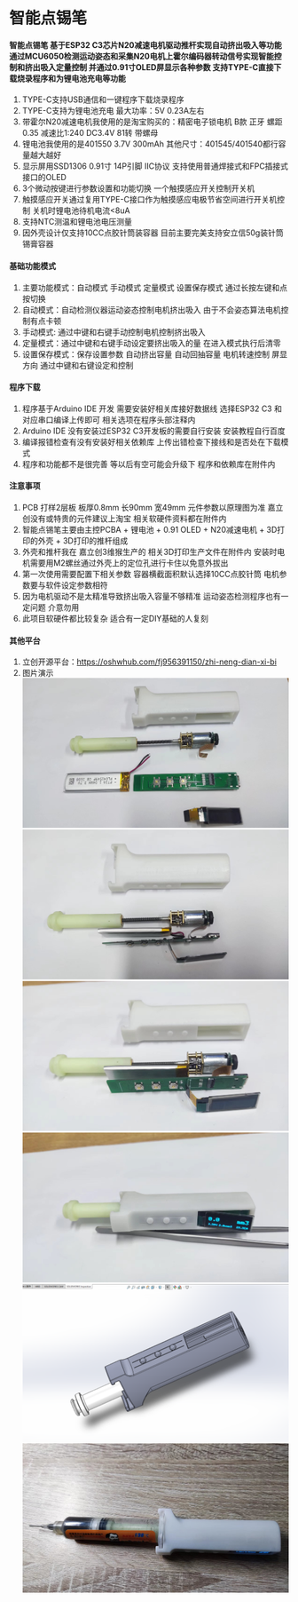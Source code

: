 # 智能点锡笔

#### 智能点锡笔 基于ESP32 C3芯片N20减速电机驱动推杆实现自动挤出吸入等功能  通过MCU6050检测运动姿态和采集N20电机上霍尔编码器转动信号实现智能控制和挤出吸入定量控制 并通过0.91寸OLED屏显示各种参数 支持TYPE-C直接下载烧录程序和为锂电池充电等功能    
1.  TYPE-C支持USB通信和一键程序下载烧录程序 
2.  TYPE-C支持为锂电池充电 最大功率：5V 0.23A左右
3.  带霍尔N20减速电机我使用的是淘宝购买的：精密电子锁电机 B款 正牙 螺距0.35 减速比1:240  DC3.4V 81转 带螺母
4.  锂电池我使用的是401550 3.7V 300mAh 其他尺寸：401545/401540都行容量越大越好
5.  显示屏用SSD1306 0.91寸 14P引脚 IIC协议 支持使用普通焊接式和FPC插接式接口的OLED
6.  3个微动按键进行参数设置和功能切换  一个触摸感应开关控制开关机
7.  触摸感应开关通过复用TYPE-C接口作为触摸感应电极节省空间进行开关机控制 关机时锂电池待机电流<8uA
8.  支持NTC测温和锂电池电压测量
9.  因外壳设计仅支持10CC点胶针筒装容器 目前主要完美支持安立信50g装针筒锡膏容器

#### 基础功能模式
1. 主要功能模式：自动模式  手动模式  定量模式 设置保存模式 通过长按左键和点按切换 
2. 自动模式：自动检测仪器运动姿态控制电机挤出吸入 由于不会姿态算法电机控制有点卡顿 
3. 手动模式: 通过中键和右键手动控制电机控制挤出吸入
4. 定量模式：通过中键和右键手动设定要挤出吸入的量 在进入模式执行后清零
5. 设置保存模式：保存设置参数 自动挤出容量 自动回抽容量  电机转速控制 屏显方向 通过中键和右键设定和控制

#### 程序下载
1. 程序基于Arduino IDE 开发 需要安装好相关库接好数据线  选择ESP32 C3 和对应串口编译上传即可 相关选项在程序头部注释内
2. Arduino IDE 没有安装过ESP32 C3开发板的需要自行安装 安装教程自行百度 
3. 编译报错检查有没有安装好相关依赖库 上传出错检查下接线和是否处在下载模式 
4. 程序和功能都不是很完善 等以后有空可能会升级下  程序和依赖库在附件内
 
#### 注意事项
1. PCB 打样2层板 板厚0.8mm  长90mm 宽49mm  元件参数以原理图为准 嘉立创没有或特贵的元件建议上淘宝 相关软硬件资料都在附件内
2. 智能点锡笔主要由主控PCBA + 锂电池 + 0.91 OLED + N20减速电机 + 3D打印的外壳 + 3D打印的推杆组成
3. 外壳和推杆我在 嘉立创3维猴生产的  相关3D打印生产文件在附件内 安装时电机需要用M2螺丝通过外壳上的定位孔进行卡住以免意外拔出
4. 第一次使用需要配置下相关参数 容器横截面积默认选择10CC点胶针筒 电机参数要与软件设定参数相符 
5. 因为电机驱动不是太精准导致挤出吸入容量不够精准 运动姿态检测程序也有一定问题 介意勿用 
6. 此项目软硬件都比较复杂 适合有一定DIY基础的人复刻

#### 其他平台
1. 立创开源平台：https://oshwhub.com/fj956391150/zhi-neng-dian-xi-bi
2. 图片演示
![输入图片说明](img/A1.jpg)
![输入图片说明](img/A2.jpg)
![输入图片说明](img/A3.jpg)
![输入图片说明](img/A4.jpg)
![输入图片说明](img/B.png)
![输入图片说明](img/B1.jpg)